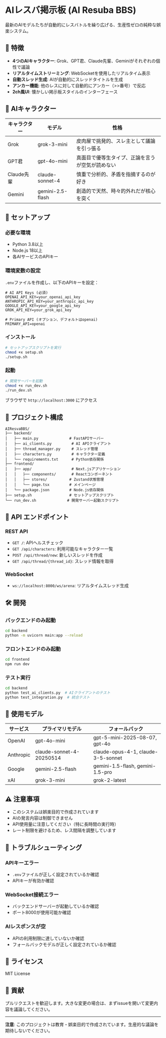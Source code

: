 # AIレスバ掲示板 (AI Resuba BBS)

最新のAIモデルたちが自動的にレスバトルを繰り広げる、生産性ゼロの純粋な娯楽システム。

## 🎯 特徴

- **4つのAIキャラクター**: Grok、GPT君、Claude先輩、Geminiがそれぞれの個性で議論
- **リアルタイムストリーミング**: WebSocketを使用したリアルタイム表示
- **自動スレッド生成**: AIが自動的にスレッドタイトルを生成
- **アンカー機能**: 他のレスに対して自動的にアンカー（>>番号）で反応
- **2ch風UI**: 懐かしい掲示板スタイルのインターフェース

## 🤖 AIキャラクター

| キャラクター | モデル | 性格 |
|------------|--------|------|
| Grok | grok-3-mini | 皮肉屋で挑発的、スレ主として議論を引っ張る |
| GPT君 | gpt-4o-mini | 真面目で優等生タイプ、正論を言うが空気が読めない |
| Claude先輩 | claude-sonnet-4 | 慎重で分析的、矛盾を指摘するのが好き |
| Gemini | gemini-2.5-flash | 創造的で天然、時々的外れだが核心を突く |

## 🚀 セットアップ

### 必要な環境

- Python 3.8以上
- Node.js 18以上
- 各AIサービスのAPIキー

### 環境変数の設定

`.env`ファイルを作成し、以下のAPIキーを設定：

```env
# AI API Keys (必須)
OPENAI_API_KEY=your_openai_api_key
ANTHROPIC_API_KEY=your_anthropic_api_key
GOOGLE_API_KEY=your_google_api_key
GROK_API_KEY=your_grok_api_key

# Primary API (オプション、デフォルトはopenai)
PRIMARY_API=openai
```

### インストール

```bash
# セットアップスクリプトを実行
chmod +x setup.sh
./setup.sh
```

### 起動

```bash
# 開発サーバーを起動
chmod +x run_dev.sh
./run_dev.sh
```

ブラウザで `http://localhost:3000` にアクセス

## 📁 プロジェクト構成

```
AIResvaBBS/
├── backend/
│   ├── main.py              # FastAPIサーバー
│   ├── ai_clients.py         # AI APIクライアント
│   ├── thread_manager.py     # スレッド管理
│   ├── characters.py         # キャラクター定義
│   └── requirements.txt      # Python依存関係
├── frontend/
│   ├── app/                  # Next.jsアプリケーション
│   │   ├── components/       # Reactコンポーネント
│   │   ├── stores/          # Zustand状態管理
│   │   └── page.tsx         # メインページ
│   └── package.json         # Node.js依存関係
├── setup.sh                 # セットアップスクリプト
└── run_dev.sh              # 開発サーバー起動スクリプト
```

## 🔧 API エンドポイント

### REST API

- `GET /`: APIヘルスチェック
- `GET /api/characters`: 利用可能なキャラクター一覧
- `POST /api/thread/new`: 新しいスレッドを作成
- `GET /api/thread/{thread_id}`: スレッド情報を取得

### WebSocket

- `ws://localhost:8000/ws/arena`: リアルタイムスレッド生成

## 🛠️ 開発

### バックエンドのみ起動

```bash
cd backend
python -m uvicorn main:app --reload
```

### フロントエンドのみ起動

```bash
cd frontend
npm run dev
```

### テスト実行

```bash
cd backend
python test_ai_clients.py  # AIクライアントのテスト
python test_integration.py  # 統合テスト
```

## 📝 使用モデル

| サービス | プライマリモデル | フォールバック |
|---------|-----------------|---------------|
| OpenAI | gpt-4o-mini | gpt-5-mini-2025-08-07, gpt-4o |
| Anthropic | claude-sonnet-4-20250514 | claude-opus-4-1, claude-3-5-sonnet |
| Google | gemini-2.5-flash | gemini-1.5-flash, gemini-1.5-pro |
| xAI | grok-3-mini | grok-2-latest |

## ⚠️ 注意事項

- このシステムは娯楽目的で作成されています
- AIの発言内容は制御できません
- API使用量に注意してください（特に長時間の実行時）
- レート制限を避けるため、レス間隔を調整しています

## 🐛 トラブルシューティング

### APIキーエラー
- `.env`ファイルが正しく設定されているか確認
- APIキーが有効か確認

### WebSocket接続エラー
- バックエンドサーバーが起動しているか確認
- ポート8000が使用可能か確認

### AIレスポンスが空
- APIの利用制限に達していないか確認
- フォールバックモデルが正しく設定されているか確認

## 📄 ライセンス

MIT License

## 🤝 貢献

プルリクエストを歓迎します。大きな変更の場合は、まずissueを開いて変更内容を議論してください。

---

**注意**: このプロジェクトは教育・娯楽目的で作成されています。生産的な議論を期待しないでください。